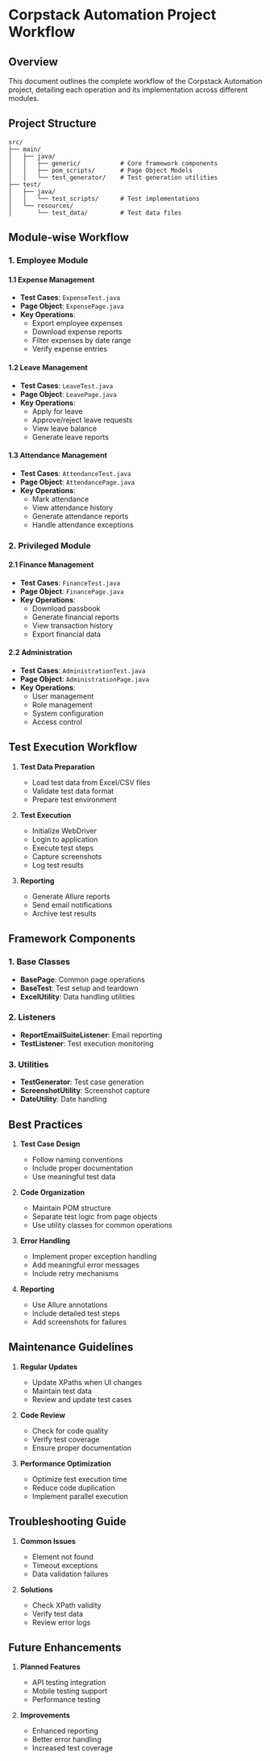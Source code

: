 # Corpstack Automation Project Workflow

## Overview

This document outlines the complete workflow of the Corpstack Automation project, detailing each operation and its implementation across different modules.

## Project Structure

```
src/
├── main/
│   ├── java/
│   │   ├── generic/           # Core framework components
│   │   ├── pom_scripts/       # Page Object Models
│   │   └── test_generator/    # Test generation utilities
├── test/
│   ├── java/
│   │   └── test_scripts/      # Test implementations
│   └── resources/
│       └── test_data/         # Test data files
```

## Module-wise Workflow

### 1. Employee Module

#### 1.1 Expense Management
- **Test Cases**: `ExpenseTest.java`
- **Page Object**: `ExpensePage.java`
- **Key Operations**:
  - Export employee expenses
  - Download expense reports
  - Filter expenses by date range
  - Verify expense entries

#### 1.2 Leave Management
- **Test Cases**: `LeaveTest.java`
- **Page Object**: `LeavePage.java`
- **Key Operations**:
  - Apply for leave
  - Approve/reject leave requests
  - View leave balance
  - Generate leave reports

#### 1.3 Attendance Management
- **Test Cases**: `AttendanceTest.java`
- **Page Object**: `AttendancePage.java`
- **Key Operations**:
  - Mark attendance
  - View attendance history
  - Generate attendance reports
  - Handle attendance exceptions

### 2. Privileged Module

#### 2.1 Finance Management
- **Test Cases**: `FinanceTest.java`
- **Page Object**: `FinancePage.java`
- **Key Operations**:
  - Download passbook
  - Generate financial reports
  - View transaction history
  - Export financial data

#### 2.2 Administration
- **Test Cases**: `AdministrationTest.java`
- **Page Object**: `AdministrationPage.java`
- **Key Operations**:
  - User management
  - Role management
  - System configuration
  - Access control

## Test Execution Workflow

1. **Test Data Preparation**
   - Load test data from Excel/CSV files
   - Validate test data format
   - Prepare test environment

2. **Test Execution**
   - Initialize WebDriver
   - Login to application
   - Execute test steps
   - Capture screenshots
   - Log test results

3. **Reporting**
   - Generate Allure reports
   - Send email notifications
   - Archive test results

## Framework Components

### 1. Base Classes
- **BasePage**: Common page operations
- **BaseTest**: Test setup and teardown
- **ExcelUtility**: Data handling utilities

### 2. Listeners
- **ReportEmailSuiteListener**: Email reporting
- **TestListener**: Test execution monitoring

### 3. Utilities
- **TestGenerator**: Test case generation
- **ScreenshotUtility**: Screenshot capture
- **DateUtility**: Date handling

## Best Practices

1. **Test Case Design**
   - Follow naming conventions
   - Include proper documentation
   - Use meaningful test data

2. **Code Organization**
   - Maintain POM structure
   - Separate test logic from page objects
   - Use utility classes for common operations

3. **Error Handling**
   - Implement proper exception handling
   - Add meaningful error messages
   - Include retry mechanisms

4. **Reporting**
   - Use Allure annotations
   - Include detailed test steps
   - Add screenshots for failures

## Maintenance Guidelines

1. **Regular Updates**
   - Update XPaths when UI changes
   - Maintain test data
   - Review and update test cases

2. **Code Review**
   - Check for code quality
   - Verify test coverage
   - Ensure proper documentation

3. **Performance Optimization**
   - Optimize test execution time
   - Reduce code duplication
   - Implement parallel execution

## Troubleshooting Guide

1. **Common Issues**
   - Element not found
   - Timeout exceptions
   - Data validation failures

2. **Solutions**
   - Check XPath validity
   - Verify test data
   - Review error logs

## Future Enhancements

1. **Planned Features**
   - API testing integration
   - Mobile testing support
   - Performance testing

2. **Improvements**
   - Enhanced reporting
   - Better error handling
   - Increased test coverage 